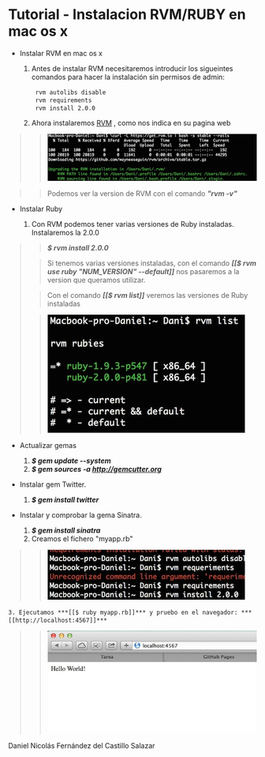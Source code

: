 Tutorial - Instalacion RVM/RUBY en mac os x
=========

* Instalar RVM en mac os x
	1. Antes de instalar RVM necesitaremos introducir los sigueintes comandos para hacer la instalación sin permisos de admin:

			rvm autolibs disable
			rvm requirements
			rvm install 2.0.0

	2. Ahora instalaremos [RVM](http://rvm.io "RVM") , como nos indica en su pagina web

>> ![Alt text](./images/01.jpg)

>
>> Podemos ver la version de RVM con el comando ***"rvm -v"***
>

* Instalar Ruby

	1. Con RVM podemos tener varias versiones de Ruby instaladas. Instalaremos la 2.0.0
	
>> ***$ rvm install 2.0.0***
>
>> Si tenemos varias versiones instaladas, con el comando ***[[$ rvm use ruby "NUM_VERSION" --default]]***  nos pasaremos a la version que queramos utilizar.
>
>> Con el comando ***[[$ rvm list]]*** veremos las versiones de Ruby instaladas
>
>> ![Alt text](./images/02.jpg)
>

* Actualizar gemas

	1. ***$ gem update --system***
	2. ***$ gem sources -a http://gemcutter.org***

* Instalar gem Twitter.

	1. ***$ gem install twitter***

* Instalar y comprobar la gema Sinatra.

	1. ***$ gem install sinatra***
	2. Creamos el fichero "myapp.rb"
	
>> ![Alt text](./images/03.jpg)
>

    3. Ejecutamos ***[[$ ruby myapp.rb]]*** y pruebo en el navegador: ***[[http://localhost:4567]]***

    
>> ![Alt text](./images/04.jpg)
>

Daniel Nicolás Fernández del Castillo Salazar